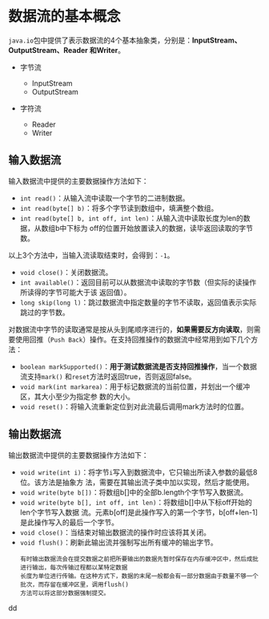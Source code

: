 数据流的基本概念
================================================================================
`java.io`包中提供了表示数据流的4个基本抽象类，分别是：**InputStream、OutputStream、Reader
和Writer**。
+ 字节流
    - InputStream
    - OutputStream

+ 字符流
    - Reader
    - Writer

## 输入数据流
输入数据流中提供的主要数据操作方法如下：
+ `int read()`：从输入流中读取一个字节的二进制数据。
+ `int read(byte[] b)`：将多个字节读到数组中，填满整个数组。
+ `int read(byte[] b, int off, int len)`：从输入流中读取长度为len的数据，从数组b中下标为
off的位置开始放置读入的数据，读毕返回读取的字节数。

以上3个方法中，当输入流读取结束时，会得到：`-1`。

+ `void close()`：关闭数据流。
+ `int available()`：返回目前可以从数据流中读取的字节数（但实际的读操作所读得的字节可能大于该
返回值）。
+ `long skip(long l)`：跳过数据流中指定数量的字节不读取，返回值表示实际跳过的字节数。

对数据流中字节的读取通常是按从头到尾顺序进行的，**如果需要反方向读取**，则需要使用回推（`Push
Back`）操作。在支持回推操作的数据流中经常用到如下几个方法：
+ `boolean markSupported()`：**用于测试数据流是否支持回推操作**，当一个数据流支持`mark()`
和`reset`方法时返回true，否则返回false。
+ `void mark(int markarea)`：用于标记数据流的当前位置，并划出一个缓冲区，其大小至少为指定参
数的大小。
+ `void reset()`：将输入流重新定位到对此流最后调用mark方法时的位置。

## 输出数据流
输出数据流中提供的主要数据操作方法如下：
+ `void write(int i)`：将字节`i`写入到数据流中，它只输出所读入参数的最低8位。该方法是抽象方
法，需要在其输出流子类中加以实现，然后才能使用。
+ `void write(byte b[])`：将数组b[]中的全部b.length个字节写入数据流。
+ `void write(byte b[], int off, int len)`：将数组b[]中从下标off开始的len个字节写入数据
流。元素b[off]是此操作写入的第一个字节，b[off+len-1]是此操作写入的最后一个字节。
+ `void close()`：当结束对输出数据流的操作时应该将其关闭。
+ `void flush()`：刷新此输出流并强制写出所有缓冲的输出字节。
    ```
    有时输出数据流会在提交数据之前把所要输出的数据先暂时保存在内存缓冲区中，然后成批进行输出，每次传输过程都以某特定数据
    长度为单位进行传输。在这种方式下，数据的末尾一般都会有一部分数据由于数量不够一个批次，而存留在缓冲区里，调用flush()
    方法可以将这部分数据强制提交。 
    ```

































dd
